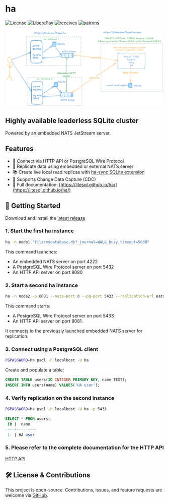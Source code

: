 # ha

[![License](https://img.shields.io/badge/License-Apache_2.0-blue.svg)](https://opensource.org/licenses/Apache-2.0)
[![LiberaPay](https://liberapay.com/assets/widgets/donate.svg)](https://liberapay.com/walterwanderley/donate)
[![receives](https://img.shields.io/liberapay/receives/walterwanderley.svg?logo=liberapay)](https://liberapay.com/walterwanderley/donate)
[![patrons](https://img.shields.io/liberapay/patrons/walterwanderley.svg?logo=liberapay)](https://liberapay.com/walterwanderley/donate)

![](ha.png)


## Highly available leaderless SQLite cluster 

Powered by an embedded NATS JetStream server.

## Features

- 🔌 Connect via HTTP API or PostgreSQL Wire Protocol  
- 🔁 Replicate data using embedded or external NATS server  
- 📚 Create live local read replicas with [ha-sync SQLite extension](https://github.com/litesql/ha-sync)  
- 🔄 Supports Change Data Capture (CDC)  
- 📖 Full documentation: [https://litesql.github.io/ha/](https://litesql.github.io/ha/)

## 🚀 Getting Started

Download and install the [latest release](https://github.com/litesql/ha/releases/latest)

### 1. Start the first **ha** instance

```sh
ha -n node1 "file:mydatabase.db?_journal=WAL&_busy_timeout=5000"
```

This command launches:

- An embedded NATS server on port 4222
- A PostgreSQL Wire Protocol server on port 5432
- An HTTP API server on port 8080

### 2. Start a second **ha** instance

```sh
ha -n node2 -p 8081 --nats-port 0 --pg-port 5433 --replication-url nats://localhost:4222 "file:mydatabase2.db?_journal=WAL&_busy_timeout=5000"
```

This command starts:

- A PostgreSQL Wire Protocol server on port 5433
- An HTTP API server on port 8081.

It connects to the previously launched embedded NATS server for replication.

### 3. Connect using a PostgreSQL client

```sh
PGPASSWORD=ha psql -h localhost -U ha
```

Create and populate a table:

```sql
CREATE TABLE users(ID INTEGER PRIMARY KEY, name TEXT);
INSERT INTO users(name) VALUES('HA user');
```

### 4. Verify replication on the second instance

```sh
PGPASSWORD=ha psql -h localhost -U ha -p 5433
```

```sql
SELECT * FROM users;
 ID |  name   
----+---------
 1  | HA user

```

### 5. Please refer to the complete documentation for the HTTP API

[HTTP API](https://litesql.github.io/ha/#5)

## 🛠️ License & Contributions

This project is open-source. Contributions, issues, and feature requests are welcome via [GitHub](https://github.com/litesql/ha).